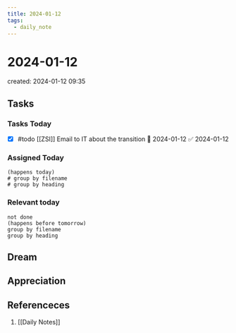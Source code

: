 ```yaml
---
title: 2024-01-12
tags:
  - daily_note
---
```

# 2024-01-12
created: 2024-01-12 09:35

## Tasks

### Tasks Today
- [x] #todo [[ZSI]] Email to IT about the transition 🛫 2024-01-12 ✅ 2024-01-12

### Assigned Today
```tasks
(happens today)
# group by filename
# group by heading
```

### Relevant today
```tasks
not done
(happens before tomorrow)
group by filename
group by heading
```

## Dream

## Appreciation

## Referenceces
1.  [[Daily Notes]]